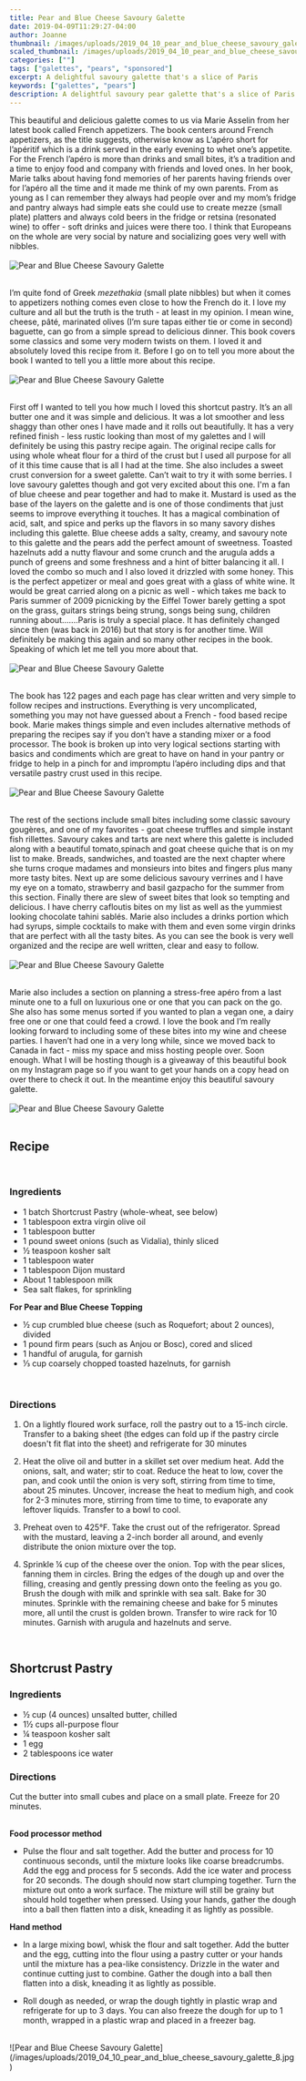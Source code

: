 ```yaml
---
title: Pear and Blue Cheese Savoury Galette
date: 2019-04-09T11:29:27-04:00
author: Joanne
thumbnail: /images/uploads/2019_04_10_pear_and_blue_cheese_savoury_galette_1.jpg
scaled_thumbnail: /images/uploads/2019_04_10_pear_and_blue_cheese_savoury_galette_0.jpg
categories: [""]
tags: ["galettes", "pears", "sponsored"]
excerpt: A delightful savoury galette that's a slice of Paris 
keywords: ["galettes", "pears"]
description: A delightful savoury pear galette that's a slice of Paris
---
```


This beautiful and delicious galette comes to us via Marie Asselin from her latest book called French appetizers. The book centers around French appetizers, as the title suggests, otherwise know as L’apéro short for l’apéritif which is a drink served in the early evening to whet one’s appetite. For the French l’apéro is more than drinks and small bites, it’s a tradition and a time to enjoy food and company with friends and loved ones. In her book, Marie talks about having fond memories of her parents having friends over for l’apéro all the time and it made me think of my own parents. From as young as I can remember they always had people over and my mom’s fridge and pantry always had simple eats she could use to create mezze (small plate) platters and always cold beers in the fridge or retsina (resonated wine) to offer - soft drinks and juices were there too. I think that Europeans on the whole are very social by nature and socializing goes very well with nibbles.
</br>
</br>
![Pear and Blue Cheese Savoury Galette](/images/uploads/2019_04_10_pear_and_blue_cheese_savoury_galette_2.jpg)
</br>
</br>

I’m quite fond of Greek _mezethakia_ (small plate nibbles) but when it comes to appetizers nothing comes even close to how the French do it. I love my culture and all but the truth is the truth - at least in my opinion. I mean wine, cheese, pâté, marinated olives (I’m sure tapas either tie or come in second) baguette, can go from a simple spread to delicious dinner.  This book covers some classics and some very modern twists on them. I loved it and absolutely loved this recipe from it. Before I go on to tell you more about the book I wanted to tell you a little more about this recipe.
</br>
</br>
![Pear and Blue Cheese Savoury Galette](/images/uploads/2019_04_10_pear_and_blue_cheese_savoury_galette_3.jpg)
</br>
</br>

First off I wanted to tell you how much I loved this shortcut pastry. It’s an all butter one and it was simple and delicious. It was a lot smoother and less shaggy than other ones I have made and it rolls out beautifully. It has a very refined finish - less rustic looking than most of my galettes and I will definitely be using this pastry recipe again. The original recipe calls for using whole wheat flour for a third of the crust but I used all purpose for all of it this time cause that is all I had at the time. She also includes a sweet crust conversion for a sweet galette. Can’t wait to try it with some berries. I love savoury galettes though and got very excited about this one. I'm a fan of blue cheese and pear together and had to make it. Mustard is used as the base of the layers on the galette and is one of those condiments that just seems to improve everything it touches. It has a magical combination of acid, salt, and spice and perks up the flavors in so many savory dishes including this galette. Blue cheese adds a salty, creamy, and savoury note to this galette and the pears add the perfect amount of sweetness. Toasted hazelnuts add a nutty flavour and some crunch and the arugula adds a punch of greens and some freshness and a hint of bitter balancing it all. I loved the combo so much and I also loved it drizzled with some honey. This is the perfect appetizer or meal and goes great with a glass of white wine. It would be great carried along on a picnic as well - which takes me back to Paris summer of 2009 picnicking by the Eiffel Tower barely getting a spot on the grass, guitars strings being strung, songs being sung, children running about.......Paris is truly a special place. It has definitely changed since then (was back in 2016) but that story is for another time. Will definitely be making this again and so many other recipes in the book. Speaking of which let me tell you more about that.
</br>
</br>
![Pear and Blue Cheese Savoury Galette](/images/uploads/2019_04_10_pear_and_blue_cheese_savoury_galette_4.jpg)
</br>
</br>

The book has 122 pages and each page has clear written and very simple to follow recipes and instructions. Everything is very uncomplicated, something you may not have guessed about a French - food based recipe book. Marie makes things simple and even includes alternative methods of preparing the recipes say if you don’t have a standing mixer  or a food processor. The book is broken up into very logical sections starting with basics and condiments which are great to have on hand in your pantry or fridge to help in a pinch for and impromptu l’apéro including dips and that versatile pastry crust used in this recipe.
</br>
</br>
![Pear and Blue Cheese Savoury Galette](/images/uploads/2019_04_10_pear_and_blue_cheese_savoury_galette_5.jpg)
</br>
</br>

The rest of the sections include small bites including some classic savoury gougères, and one of my favorites - goat cheese truffles and simple instant fish rillettes. Savoury cakes and tarts are next where this galette is included along with a beautiful tomato,spinach and goat cheese quiche that is on my list to make. Breads, sandwiches, and toasted are the next chapter where she turns croque madames and monsieurs into bites and fingers plus many more tasty bites. Next up are some delicious savoury verrines and I have my eye on a tomato, strawberry and basil gazpacho for the summer from this section. Finally there are slew of sweet bites that look so tempting and delicious. I have cherry cafloutis bites on my list as well as the yummiest looking chocolate tahini sablés. Marie also includes a drinks portion which had syrups, simple cocktails to make with them and even some virgin drinks that are perfect with all the tasty bites. As you can see the book is very well organized and the recipe are well written, clear and easy to follow.
</br>
</br>
![Pear and Blue Cheese Savoury Galette](/images/uploads/2019_04_10_pear_and_blue_cheese_savoury_galette_6.jpg)
</br>
</br>

Marie also includes a section on planning a stress-free apéro from a last minute one to a full on luxurious one or one that you can pack on the go. She also has some menus sorted if you wanted to plan a vegan one, a dairy free one or one that could feed a crowd. I love the book and I’m really looking forward to including some of these bites into my wine and cheese parties. I haven’t had one in a very long while, since we moved back to Canada in fact - miss my space and miss hosting people over. Soon enough. What I will be hosting though is a giveaway of this beautiful book on my Instagram page so if you want to get your hands on a copy head on over there to check it out. In the meantime enjoy this beautiful savoury galette.
</br>
</br>
![Pear and Blue Cheese Savoury Galette](/images/uploads/2019_04_10_pear_and_blue_cheese_savoury_galette_7.jpg)
</br>
</br>

## Recipe
</br>

### Ingredients

* <span itemprop="ingredients">1 batch Shortcrust Pastry (whole-wheat, see below)</span>
* <span itemprop="ingredients">1 tablespoon extra virgin olive oil</span>
* <span itemprop="ingredients">1 tablespoon butter</span>
* <span itemprop="ingredients">1 pound sweet onions (such as Vidalia), thinly sliced</span>
* <span itemprop="ingredients">&frac12; teaspoon kosher salt</span>
* <span itemprop="ingredients">1 tablespoon water</span>
* <span itemprop="ingredients">1 tablespoon Dijon mustard</span>
* <span itemprop="ingredients">About 1 tablespoon milk</span>
* <span itemprop="ingredients">Sea salt flakes, for sprinkling</span>

__For Pear and Blue Cheese Topping__

* <span itemprop="ingredients">&frac12; cup crumbled blue cheese (such as Roquefort; about 2 ounces), divided</span>
* <span itemprop="ingredients">1 pound firm pears (such as Anjou or Bosc), cored and sliced</span>
* <span itemprop="ingredients">1 handful of arugula, for garnish</span>
* <span itemprop="ingredients">&frac13; cup coarsely chopped toasted hazelnuts, for garnish</span>
</br>

### Directions

1. On a lightly floured work surface, roll the pastry out to a 15-inch circle. Transfer to a baking sheet (the edges can fold up if the pastry circle doesn't fit flat into the sheet) and refrigerate for 30 minutes

1. Heat the olive oil and butter in a skillet set over medium heat. Add the onions, salt, and water; stir to coat. Reduce the heat to low, cover the pan, and cook until the onion is very soft, stirring from time to time, about 25 minutes. Uncover, increase the heat to medium high, and cook for 2-3 minutes more, stirring from time to time, to evaporate any leftover liquids. Transfer to a bowl to cool.

1. Preheat oven to 425°F. Take the crust out of the refrigerator. Spread with the mustard, leaving a 2-inch border all around, and evenly distribute the onion mixture over the top.

1. Sprinkle &frac14; cup of the cheese over the onion. Top with the pear slices, fanning them in circles. Bring the edges of the dough up and over the filling, creasing and gently pressing down onto the feeling as you go. Brush the dough with milk and sprinkle with sea salt. Bake for 30 minutes. Sprinkle with the remaining cheese and bake for 5 minutes more, all until the crust is golden brown. Transfer to wire rack for 10 minutes. Garnish with arugula and hazelnuts and serve.
</br>

## Shortcrust Pastry

### Ingredients

* &frac12; cup (4 ounces) unsalted butter, chilled
* 1&frac12; cups all-purpose flour
* &frac14; teaspoon kosher salt
* 1 egg
* 2 tablespoons ice water

### Directions

Cut the butter into small cubes and place on a small plate. Freeze for 20 minutes.
</br>
</br>

**Food processor method**

* Pulse the flour and salt together. Add the butter and process for 10 continuous seconds, until the mixture looks like coarse breadcrumbs. Add the egg and process for 5 seconds. Add the ice water and process for 20 seconds. The dough should now start clumping together. Turn the mixture out onto a work surface. The mixture will still be grainy but should hold together when pressed. Using your hands, gather the dough into a ball then flatten into a disk, kneading it as lightly as possible.

__Hand method__

* In a large mixing bowl, whisk the flour and salt together. Add the butter and the egg, cutting into the flour using a pastry cutter or your hands until the mixture has a pea-like consistency. Drizzle in the water and continue cutting just to combine. Gather the dough into a ball then flatten into a disk, kneading it as lightly as possible.

* Roll dough as needed, or wrap the dough tightly in plastic wrap and refrigerate for up to 3 days. You can also freeze the dough for up to 1 month, wrapped in a plastic wrap and placed in a freezer bag.

</br>
![Pear and Blue Cheese Savoury Galette](/images/uploads/2019_04_10_pear_and_blue_cheese_savoury_galette_8.jpg)